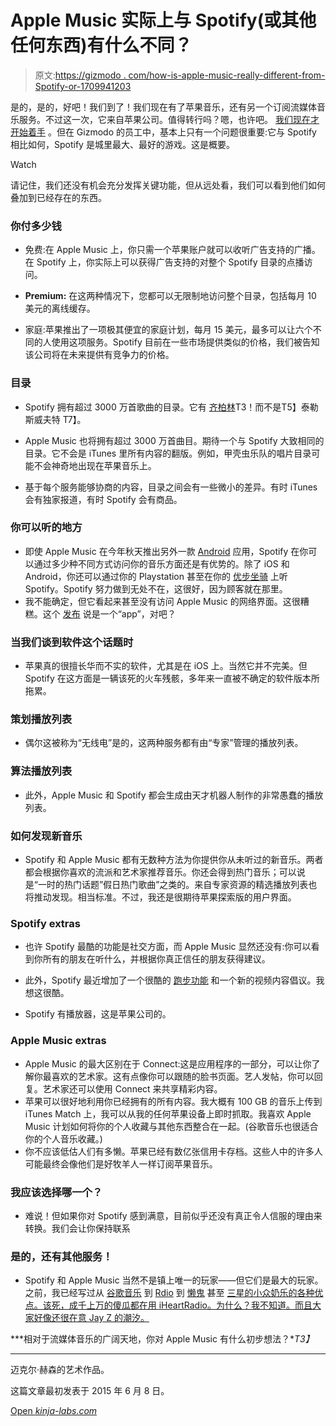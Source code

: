 # Apple Music 实际上与 Spotify(或其他任何东西)有什么不同？

> 原文:[https://gizmodo . com/how-is-apple-music-really-different-from-Spotify-or-1709941203](https://gizmodo.com/how-is-apple-music-actually-different-from-spotify-or-1709941203)

是的，是的，好吧！我们到了！我们现在有了苹果音乐，还有另一个订阅流媒体音乐服务。不过这一次，它来自苹果公司。值得转行吗？嗯，也许吧。 [我们现在才开始着手](http://gizmodo.com/apple-music-first-look-wait-do-i-like-alternative-1714926632) 。但在 Gizmodo 的员工中，基本上只有一个问题很重要:它与 Spotify 相比如何，Spotify 是城里最大、最好的游戏。这是概要。

Watch

请记住，我们还没有机会充分发挥关键功能，但从远处看，我们可以看到他们如何叠加到已经存在的东西。

### 你付多少钱

*   免费:在 Apple Music 上，你只需一个苹果账户就可以收听广告支持的广播。在 Spotify 上，你实际上可以获得广告支持的对整个 Spotify 目录的点播访问。

*   **Premium:** 在这两种情况下，您都可以无限制地访问整个目录，包括每月 10 美元的离线缓存。
*   家庭:苹果推出了一项极其便宜的家庭计划，每月 15 美元，最多可以让六个不同的人使用这项服务。Spotify 目前在一些市场提供类似的价格，我们被告知该公司将在未来提供有竞争力的价格。

### 目录

*   Spotify 拥有超过 3000 万首歌曲的目录。它有 [齐柏林](http://gizmodo.com/you-can-listen-to-spotify-for-free-on-your-tablet-now-1481076731)T3！而不是T5】泰勒斯威夫特 T7】。
*   Apple Music 也将拥有超过 3000 万首曲目。期待一个与 Spotify 大致相同的目录。它不会是 iTunes 里所有内容的翻版。例如，甲壳虫乐队的唱片目录可能不会神奇地出现在苹果音乐上。

*   基于每个服务能够协商的内容，目录之间会有一些微小的差异。有时 iTunes 会有独家报道，有时 Spotify 会有商品。

### 你可以听的地方

*   即使 Apple Music 在今年秋天推出另外一款 [Android](http://gizmodo.com/apple-music-is-coming-to-android-for-10-a-month-1709888392) 应用，Spotify 在你可以通过多少种不同方式访问你的音乐方面还是有优势的。除了 iOS 和 Android，你还可以通过你的 Playstation 甚至在你的 [优步坐骑](http://gizmodo.com/ugh-ok-playing-your-own-music-in-an-uber-is-pretty-nea-1661676773) 上听 Spotify。Spotify 努力做到无处不在，这很好，因为顾客就在那里。
*   我不能确定，但它看起来甚至没有访问 Apple Music 的网络界面。这很糟糕。这个 [发布](http://www.businesswire.com/news/home/20150608006468/en/Introducing-Apple-Music-%E2%80%94-Ways-Love-Music.#.VXYfPeeUiBN) 说是一个“app”，对吧？

### 当我们谈到软件这个话题时

*   苹果真的很擅长华而不实的软件，尤其是在 iOS 上。当然它并不完美。但 Spotify 在这方面是一辆该死的火车残骸，多年来一直被不确定的软件版本所拖累。

### **策划播放列表**

*   偶尔这被称为“无线电”是的，这两种服务都有由“专家”管理的播放列表。

### 算法播放列表

*   此外，Apple Music 和 Spotify 都会生成由天才机器人制作的非常愚蠢的播放列表。

### 如何发现新音乐

*   Spotify 和 Apple Music 都有无数种方法为你提供你从未听过的新音乐。两者都会根据你喜欢的流派和艺术家推荐音乐。你还会得到热门音乐；可以说是“一时的热门话题”假日热门歌曲”之类的。来自专家资源的精选播放列表也将推动发现。相当标准。不过，我还是很期待苹果探索版的用户界面。

### Spotify extras

*   也许 Spotify 最酷的功能是社交方面，而 Apple Music 显然还没有:你可以看到你所有的朋友在听什么，并根据你真正信任的朋友获得建议。

*   此外，Spotify 最近增加了一个很酷的 [跑步功能](http://gizmodo.com/can-spotifys-algorithm-improve-your-workout-it-cant-hu-1709321229) 和一个新的视频内容倡议。我想这很酷。
*   Spotify 有播放器，这是苹果公司的。

### Apple Music extras

*   Apple Music 的最大区别在于 Connect:这是应用程序的一部分，可以让你了解你最喜欢的艺术家。这有点像你可以跟随的脸书页面。艺人发帖，你可以回复。艺术家还可以使用 Connect 来共享精彩内容。
*   苹果可以很好地利用你已经拥有的所有内容。我大概有 100 GB 的音乐上传到 iTunes Match 上，我可以从我的任何苹果设备上即时抓取。我喜欢 Apple Music 计划如何将你的个人收藏与其他东西整合在一起。(谷歌音乐也很适合你的个人音乐收藏。)
*   你不应该低估人们有多懒。苹果已经有数亿张信用卡存档。这些人中的许多人可能最终会像他们是好牧羊人一样订阅苹果音乐。

### 我应该选择哪一个？

*   难说！但如果你对 Spotify 感到满意，目前似乎还没有真正令人信服的理由来转换。我们会让你保持联系

### 是的，还有其他服务！

*   Spotify 和 Apple Music 当然不是镇上唯一的玩家——但它们是最大的玩家。之前，我已经写过从 [谷歌音乐](http://gizmodo.com/google-just-gave-you-a-good-reason-to-quit-spotify-1661154549) 到 [Rdio](http://gizmodo.com/the-best-streaming-radio-486515844) 到 [懒鬼](http://gizmodo.com/slacker-radio-redesigns-its-look-to-entice-the-pandora-5983907) 甚至 [三星的小众奶乐的各种优点。该死，成千上万的傻瓜都在用 iHeartRadio。为什么？我不知道。而且大家好像还很在意 Jay Z 的潮汐。](http://gizmodo.com/samsung-galaxy-devices-now-get-a-rad-free-music-service-1538696888)

***相对于流媒体音乐的广阔天地，你对 Apple Music 有什么初步想法？**T3】*

* * *

迈克尔·赫森的艺术作品。

这篇文章最初发表于 2015 年 6 月 8 日。

[Open *kinja-labs.com*](http://kinja-labs.com/related-widget/?posts=1661154549,1709829844,1658457060&title=These%20links%20are%20music%20to%20my%20ears)